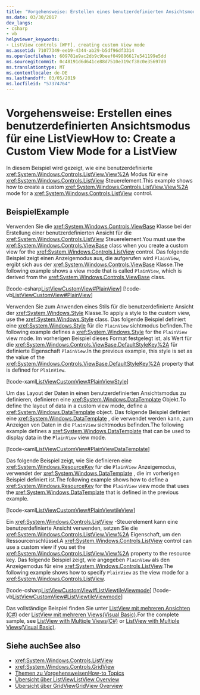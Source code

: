 ```yaml
---
title: 'Vorgehensweise: Erstellen eines benutzerdefinierten Ansichtsmodus für eine ListView'
ms.date: 03/30/2017
dev_langs:
- csharp
- vb
helpviewer_keywords:
- ListView controls [WPF], creating custom View mode
ms.assetid: 71077349-eeb9-4344-ab29-b5df96df3314
ms.openlocfilehash: 609781e9ac2db9c9beef049886617e541199e5dd
ms.sourcegitcommit: 0c48191d6d641ce88d7510e319cf38c0e35697d0
ms.translationtype: MT
ms.contentlocale: de-DE
ms.lasthandoff: 03/05/2019
ms.locfileid: "57374764"
---
```

# <a name="how-to-create-a-custom-view-mode-for-a-listview"></a><span data-ttu-id="7717d-102">Vorgehensweise: Erstellen eines benutzerdefinierten Ansichtsmodus für eine ListView</span><span class="sxs-lookup"><span data-stu-id="7717d-102">How to: Create a Custom View Mode for a ListView</span></span>
<span data-ttu-id="7717d-103">In diesem Beispiel wird gezeigt, wie eine benutzerdefinierte <xref:System.Windows.Controls.ListView.View%2A> Modus für eine <xref:System.Windows.Controls.ListView> Steuerelement.</span><span class="sxs-lookup"><span data-stu-id="7717d-103">This example shows how to create a custom <xref:System.Windows.Controls.ListView.View%2A> mode for a <xref:System.Windows.Controls.ListView> control.</span></span>  
  
## <a name="example"></a><span data-ttu-id="7717d-104">Beispiel</span><span class="sxs-lookup"><span data-stu-id="7717d-104">Example</span></span>  
 <span data-ttu-id="7717d-105">Verwenden Sie die <xref:System.Windows.Controls.ViewBase> Klasse bei der Erstellung einer benutzerdefinierten Ansicht für die <xref:System.Windows.Controls.ListView> Steuerelement.</span><span class="sxs-lookup"><span data-stu-id="7717d-105">You must use the <xref:System.Windows.Controls.ViewBase> class when you create a custom view for the <xref:System.Windows.Controls.ListView> control.</span></span> <span data-ttu-id="7717d-106">Das folgende Beispiel zeigt einen Anzeigemodus aus, die aufgerufen wird `PlainView`, ergibt sich aus der <xref:System.Windows.Controls.ViewBase> Klasse.</span><span class="sxs-lookup"><span data-stu-id="7717d-106">The following example shows a view mode that is called `PlainView`, which is derived from the <xref:System.Windows.Controls.ViewBase> class.</span></span>  
  
 [!code-csharp[ListViewCustomView#PlainView](~/samples/snippets/csharp/VS_Snippets_Wpf/ListViewCustomView/CSharp/PlainView.cs#plainview)]
 [!code-vb[ListViewCustomView#PlainView](~/samples/snippets/visualbasic/VS_Snippets_Wpf/ListViewCustomView/visualbasic/plainview.vb#plainview)]  
  
 <span data-ttu-id="7717d-107">Verwenden Sie zum Anwenden eines Stils für die benutzerdefinierte Ansicht der <xref:System.Windows.Style> Klasse.</span><span class="sxs-lookup"><span data-stu-id="7717d-107">To apply a style to the custom view, use the <xref:System.Windows.Style> class.</span></span> <span data-ttu-id="7717d-108">Das folgende Beispiel definiert eine <xref:System.Windows.Style> für die `PlainView` sichtmodus befinden.</span><span class="sxs-lookup"><span data-stu-id="7717d-108">The following example defines a <xref:System.Windows.Style> for the `PlainView` view mode.</span></span> <span data-ttu-id="7717d-109">Im vorherigen Beispiel dieses Format festgelegt ist, als Wert für die <xref:System.Windows.Controls.ViewBase.DefaultStyleKey%2A> für definierte Eigenschaft `PlainView`.</span><span class="sxs-lookup"><span data-stu-id="7717d-109">In the previous example, this style is set as the value of the <xref:System.Windows.Controls.ViewBase.DefaultStyleKey%2A> property that is defined for `PlainView`.</span></span>  
  
 [!code-xaml[ListViewCustomView#PlainViewStyle](~/samples/snippets/csharp/VS_Snippets_Wpf/ListViewCustomView/CSharp/Themes/Generic.xaml#plainviewstyle)]  
  
 <span data-ttu-id="7717d-110">Um das Layout der Daten in einen benutzerdefinierten Ansichtsmodus zu definieren, definieren eine <xref:System.Windows.DataTemplate> Objekt.</span><span class="sxs-lookup"><span data-stu-id="7717d-110">To define the layout of data in a custom view mode, define a <xref:System.Windows.DataTemplate> object.</span></span> <span data-ttu-id="7717d-111">Das folgende Beispiel definiert eine <xref:System.Windows.DataTemplate> , die verwendet werden kann, zum Anzeigen von Daten in die `PlainView` sichtmodus befinden.</span><span class="sxs-lookup"><span data-stu-id="7717d-111">The following example defines a <xref:System.Windows.DataTemplate> that can be used to display data in the `PlainView` view mode.</span></span>  
  
 [!code-xaml[ListViewCustomView#PlainViewDataTemplate](~/samples/snippets/csharp/VS_Snippets_Wpf/ListViewCustomView/CSharp/Window1.xaml#plainviewdatatemplate)]  
  
 <span data-ttu-id="7717d-112">Das folgende Beispiel zeigt, wie Sie definieren eine <xref:System.Windows.ResourceKey> für die `PlainView` Anzeigemodus, verwendet der <xref:System.Windows.DataTemplate> , die im vorherigen Beispiel definiert ist.</span><span class="sxs-lookup"><span data-stu-id="7717d-112">The following example shows how to define a <xref:System.Windows.ResourceKey> for the `PlainView` view mode that uses the <xref:System.Windows.DataTemplate> that is defined in the previous example.</span></span>  
  
 [!code-xaml[ListViewCustomView#PlainViewtileView](~/samples/snippets/csharp/VS_Snippets_Wpf/ListViewCustomView/CSharp/Window1.xaml#plainviewtileview)]  
  
 <span data-ttu-id="7717d-113">Ein <xref:System.Windows.Controls.ListView> -Steuerelement kann eine benutzerdefinierte Ansicht verwenden, setzen Sie die <xref:System.Windows.Controls.ListView.View%2A> Eigenschaft, um den Ressourcenschlüssel.</span><span class="sxs-lookup"><span data-stu-id="7717d-113">A <xref:System.Windows.Controls.ListView> control can use a custom view if you set the <xref:System.Windows.Controls.ListView.View%2A> property to the resource key.</span></span> <span data-ttu-id="7717d-114">Das folgende Beispiel zeigt, wie angegeben `PlainView` als den Anzeigemodus für eine <xref:System.Windows.Controls.ListView>.</span><span class="sxs-lookup"><span data-stu-id="7717d-114">The following example shows how to specify `PlainView` as the view mode for a <xref:System.Windows.Controls.ListView>.</span></span>  
  
 [!code-csharp[ListViewCustomView#ListViewtileViewmode](~/samples/snippets/csharp/VS_Snippets_Wpf/ListViewCustomView/CSharp/Window1.xaml.cs#listviewtileviewmode)]
 [!code-vb[ListViewCustomView#ListViewtileViewmode](~/samples/snippets/visualbasic/VS_Snippets_Wpf/ListViewCustomView/visualbasic/window1.xaml.vb#listviewtileviewmode)]  
  
 <span data-ttu-id="7717d-115">Das vollständige Beispiel finden Sie unter [ListView mit mehreren Ansichten (C#)](https://github.com/dotnet/samples/tree/master/snippets/csharp/VS_Snippets_Wpf/ListViewCustomView/CSharp) oder [ListView mit mehreren Views(Visual Basic)](https://github.com/dotnet/samples/tree/master/snippets/visualbasic/VS_Snippets_Wpf/ListViewCustomView/visualbasic).</span><span class="sxs-lookup"><span data-stu-id="7717d-115">For the complete sample, see [ListView with Multiple Views(C#)](https://github.com/dotnet/samples/tree/master/snippets/csharp/VS_Snippets_Wpf/ListViewCustomView/CSharp) or [ListView with Multiple Views(Visual Basic)](https://github.com/dotnet/samples/tree/master/snippets/visualbasic/VS_Snippets_Wpf/ListViewCustomView/visualbasic).</span></span>  
  
## <a name="see-also"></a><span data-ttu-id="7717d-116">Siehe auch</span><span class="sxs-lookup"><span data-stu-id="7717d-116">See also</span></span>
- <xref:System.Windows.Controls.ListView>
- <xref:System.Windows.Controls.GridView>
- [<span data-ttu-id="7717d-117">Themen zu Vorgehensweisen</span><span class="sxs-lookup"><span data-stu-id="7717d-117">How-to Topics</span></span>](listview-how-to-topics.md)
- [<span data-ttu-id="7717d-118">Übersicht über ListView</span><span class="sxs-lookup"><span data-stu-id="7717d-118">ListView Overview</span></span>](listview-overview.md)
- [<span data-ttu-id="7717d-119">Übersicht über GridView</span><span class="sxs-lookup"><span data-stu-id="7717d-119">GridView Overview</span></span>](gridview-overview.md)
